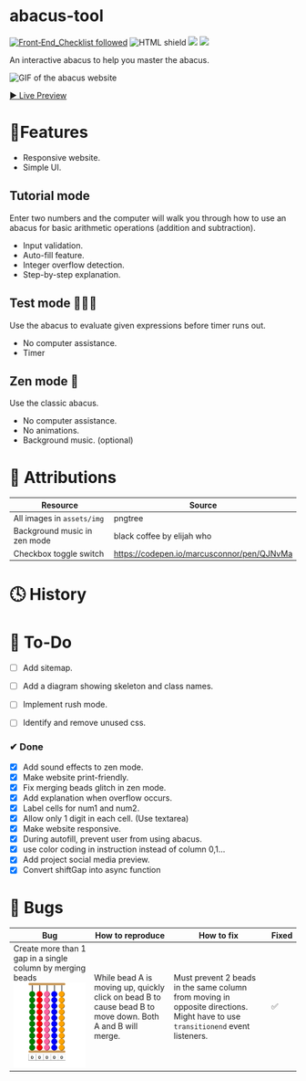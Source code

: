 # abacus-tool
[![Front‑End_Checklist followed](https://img.shields.io/badge/Front‑End_Checklist-followed-brightgreen.svg)](https://github.com/thedaviddias/Front-End-Checklist/)
![HTML shield](https://img.shields.io/badge/-HTML-blue)
![](https://img.shields.io/badge/-JavaScript-yellow)
![](https://img.shields.io/badge/-CSS-orange)

An interactive abacus to help you master the abacus.

![GIF of the abacus website](gifs/gif1.gif)

[▶ Live Preview]()

# 🚀Features

- Responsive website.
- Simple UI.

## Tutorial mode 
Enter two numbers and the computer will walk you through how to use an abacus for basic arithmetic operations (addition and subtraction).

- Input validation.
- Auto-fill feature.
- Integer overflow detection.
- Step-by-step explanation.

## Test mode 🏃‍♀️💨
Use the abacus to evaluate given expressions before timer runs out.
- No computer assistance.
- Timer

## Zen mode 🤪 
Use the classic abacus.

- No computer assistance.
- No animations.
- Background music. (optional)

# 📌 Attributions
Resource | Source
---|---
All images in `assets/img` | pngtree
Background music in zen mode | black coffee by elijah who
Checkbox toggle switch | https://codepen.io/marcusconnor/pen/QJNvMa
# 🕓 History

# 🔨 To-Do
- [ ] Add sitemap.
- [ ] Add a diagram showing skeleton and class names.
- [ ] Implement rush mode.
- [ ] Identify and remove unused css.


### ✔ Done
- [x] Add sound effects to zen mode.
- [x] Make website print-friendly.
- [x] Fix merging beads glitch in zen mode.
- [x] Add explanation when overflow occurs.
- [x] Label cells for num1 and num2.
- [x] Allow only 1 digit in each cell. (Use textarea)
- [x] Make website responsive.
- [x] During autofill, prevent user from using abacus.
- [x] use color coding in instruction instead of column 0,1...
- [x] Add project social media preview.
- [x] Convert shiftGap into async function

# 🐛 Bugs
Bug | How to reproduce | How to fix | Fixed
---|---|---|---|
Create more than 1 gap in a single column by merging beads ![](assets/beadglitch.gif)| While bead A is moving up, quickly click on bead B to cause bead B to move down. Both A and  B will merge. | Must prevent 2 beads in the same column from moving in opposite directions.  Might have to use `transitionend` event listeners.|✅